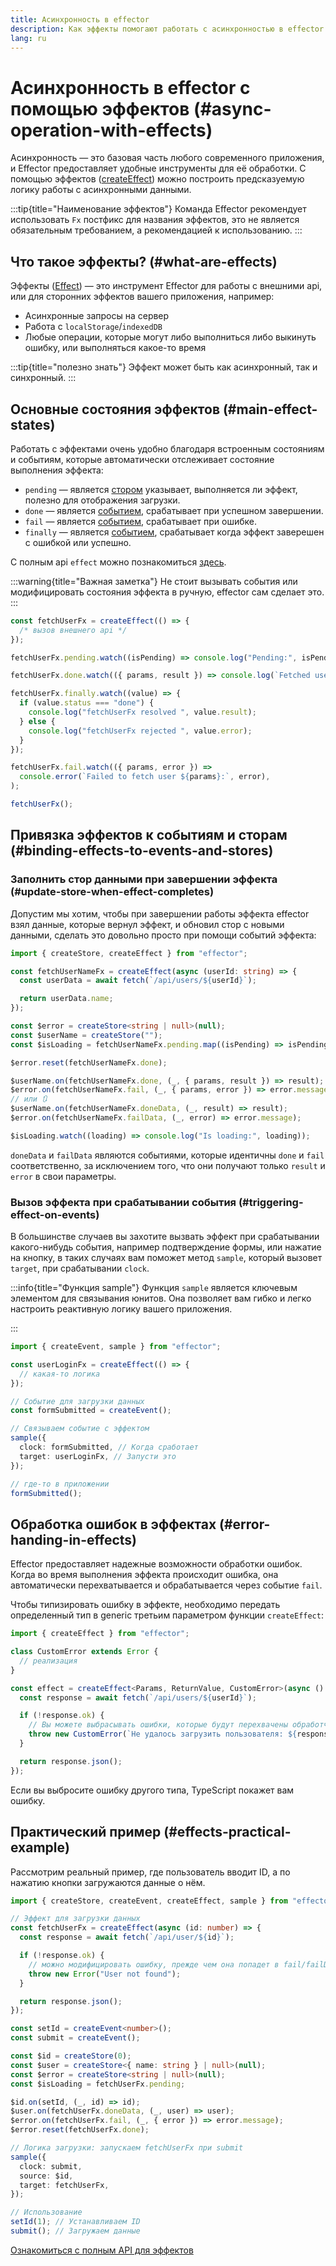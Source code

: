 ```yaml
---
title: Асинхронность в effector
description: Как эффекты помогают работать с асинхронностью в effector
lang: ru
---
```


# Асинхронность в effector с помощью эффектов (#async-operation-with-effects)

Асинхронность — это базовая часть любого современного приложения, и Effector предоставляет удобные инструменты для её обработки. С помощью эффектов ([createEffect](/ru/api/effector.createEffect)) можно построить предсказуемую логику работы с асинхронными данными.

:::tip{title="Наименование эффектов"}
Команда Effector рекомендует использовать `Fx` постфикс для названия эффектов, это не является обязательным требованием, а рекомендацией к использованию.
:::

## Что такое эффекты? (#what-are-effects)

Эффекты ([Effect](/ru/api/effector/Effect)) — это инструмент Effector для работы с внешними api, или для сторонних эффектов вашего приложения, например:

- Асинхронные запросы на сервер
- Работа с `localStorage`/`indexedDB`
- Любые операции, которые могут либо выполниться либо выкинуть ошибку, или выполняться какое-то время

:::tip{title="полезно знать"}
Эффект может быть как асинхронный, так и синхронный.
:::

## Основные состояния эффектов (#main-effect-states)

Работать с эффектами очень удобно благодаря встроенным состояниям и событиям, которые автоматически отслеживает состояние выполнения эффекта:

- `pending` — является [стором](/ru/api/effector/Store) указывает, выполняется ли эффект, полезно для отображения загрузки.
- `done` — является [событием](/ru/api/effector/Event), срабатывает при успешном завершении.
- `fail` — является [событием](/ru/api/effector/Event), срабатывает при ошибке.
- `finally` — является [событием](/ru/api/effector/Event), срабатывает когда эффект заверешен с ошибкой или успешно.

С полным api `effect` можно познакомиться [здесь](/ru/api/effector/Effect).

:::warning{title="Важная заметка"}
Не стоит вызывать события или модифицировать состояния эффекта в ручную, effector сам сделает это.
:::

```ts
const fetchUserFx = createEffect(() => {
  /* вызов внешнего api */
});

fetchUserFx.pending.watch((isPending) => console.log("Pending:", isPending));

fetchUserFx.done.watch(({ params, result }) => console.log(`Fetched user ${params}:`, result));

fetchUserFx.finally.watch((value) => {
  if (value.status === "done") {
    console.log("fetchUserFx resolved ", value.result);
  } else {
    console.log("fetchUserFx rejected ", value.error);
  }
});

fetchUserFx.fail.watch(({ params, error }) =>
  console.error(`Failed to fetch user ${params}:`, error),
);

fetchUserFx();
```

## Привязка эффектов к событиям и сторам (#binding-effects-to-events-and-stores)

### Заполнить стор данными при завершении эффекта (#update-store-when-effect-completes)

Допустим мы хотим, чтобы при завершении работы эффекта effector взял данные, которые вернул эффект, и обновил стор с новыми данными, сделать это довольно просто при помощи событий эффекта:

```ts
import { createStore, createEffect } from "effector";

const fetchUserNameFx = createEffect(async (userId: string) => {
  const userData = await fetch(`/api/users/${userId}`);

  return userData.name;
});

const $error = createStore<string | null>(null);
const $userName = createStore("");
const $isLoading = fetchUserNameFx.pending.map((isPending) => isPending);

$error.reset(fetchUserNameFx.done);

$userName.on(fetchUserNameFx.done, (_, { params, result }) => result);
$error.on(fetchUserNameFx.fail, (_, { params, error }) => error.message);
// или 🔃
$userName.on(fetchUserNameFx.doneData, (_, result) => result);
$error.on(fetchUserNameFx.failData, (_, error) => error.message);

$isLoading.watch((loading) => console.log("Is loading:", loading));
```

`doneData` и `failData` являются событиями, которые идентичны `done` и `fail` соответственно, за исключением того, что они получают только `result` и `error` в свои параметры.

### Вызов эффекта при срабатывании события (#triggering-effect-on-events)

В большинстве случаев вы захотите вызвать эффект при срабатывании какого-нибудь события, например подтверждение формы, или нажатие на кнопку, в таких случаях вам поможет метод `sample`, который вызовет `target`, при срабатывании `clock`.

:::info{title="Функция sample"}
Функция `sample` является ключевым элементом для связывания юнитов. Она позволяет вам гибко и легко настроить реактивную логику вашего приложения.

<!-- todo add link to page about sample -->

:::

```ts
import { createEvent, sample } from "effector";

const userLoginFx = createEffect(() => {
  // какая-то логика
});

// Событие для загрузки данных
const formSubmitted = createEvent();

// Связываем событие с эффектом
sample({
  clock: formSubmitted, // Когда сработает
  target: userLoginFx, // Запусти это
});

// где-то в приложении
formSubmitted();
```

## Обработка ошибок в эффектах (#error-handing-in-effects)

Effector предоставляет надежные возможности обработки ошибок. Когда во время выполнения эффекта происходит ошибка, она автоматически перехватывается и обрабатывается через событие `fail`.

Чтобы типизировать ошибку в эффекте, необходимо передать определенный тип в generic третьим параметром функции `createEffect`:

```ts
import { createEffect } from "effector";

class CustomError extends Error {
  // реализация
}

const effect = createEffect<Params, ReturnValue, CustomError>(async () => {
  const response = await fetch(`/api/users/${userId}`);

  if (!response.ok) {
    // Вы можете выбрасывать ошибки, которые будут перехвачены обработчиком .fail
    throw new CustomError(`Не удалось загрузить пользователя: ${response.statusText}`);
  }

  return response.json();
});
```

Если вы выбросите ошибку другого типа, TypeScript покажет вам ошибку.

## Практический пример (#effects-practical-example)

Рассмотрим реальный пример, где пользователь вводит ID, а по нажатию кнопки загружаются данные о нём.

```ts
import { createStore, createEvent, createEffect, sample } from "effector";

// Эффект для загрузки данных
const fetchUserFx = createEffect(async (id: number) => {
  const response = await fetch(`/api/user/${id}`);

  if (!response.ok) {
    // можно модифицировать ошибку, прежде чем она попадет в fail/failData
    throw new Error("User not found");
  }

  return response.json();
});

const setId = createEvent<number>();
const submit = createEvent();

const $id = createStore(0);
const $user = createStore<{ name: string } | null>(null);
const $error = createStore<string | null>(null);
const $isLoading = fetchUserFx.pending;

$id.on(setId, (_, id) => id);
$user.on(fetchUserFx.doneData, (_, user) => user);
$error.on(fetchUserFx.fail, (_, { error }) => error.message);
$error.reset(fetchUserFx.done);

// Логика загрузки: запускаем fetchUserFx при submit
sample({
  clock: submit,
  source: $id,
  target: fetchUserFx,
});

// Использование
setId(1); // Устанавливаем ID
submit(); // Загружаем данные
```

<!-- todo О том, как тестировать эффекты вы можете прочитать на странице [Тестирование](/ru/essentials/testing) -->

[Ознакомиться с полным API для эффектов](/ru/api/effector/Effect)
